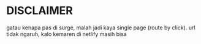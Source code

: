 # DISCLAIMER
gatau kenapa pas di surge, malah jadi kaya single page (route by click). url tidak ngaruh, kalo kemaren di netlify masih bisa
